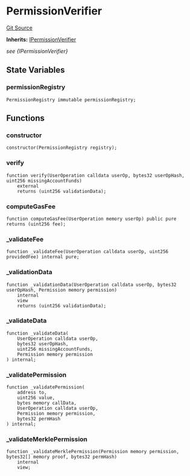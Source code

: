# PermissionVerifier
[Git Source](https://github.com/permissivelabs/core/blob/d0719570d71b02a6308e94b636f8594e86ad2ce4/src/core/PermissionVerifier.sol)

**Inherits:**
[IPermissionVerifier](/src/interfaces/IPermissionVerifier.sol/interface.IPermissionVerifier.md)

*see {IPermissionVerifier}*


## State Variables
### permissionRegistry

```solidity
PermissionRegistry immutable permissionRegistry;
```


## Functions
### constructor


```solidity
constructor(PermissionRegistry registry);
```

### verify


```solidity
function verify(UserOperation calldata userOp, bytes32 userOpHash, uint256 missingAccountFunds)
    external
    returns (uint256 validationData);
```

### computeGasFee


```solidity
function computeGasFee(UserOperation memory userOp) public pure returns (uint256 fee);
```

### _validateFee


```solidity
function _validateFee(UserOperation calldata userOp, uint256 providedFee) internal pure;
```

### _validationData


```solidity
function _validationData(UserOperation calldata userOp, bytes32 userOpHash, Permission memory permission)
    internal
    view
    returns (uint256 validationData);
```

### _validateData


```solidity
function _validateData(
    UserOperation calldata userOp,
    bytes32 userOpHash,
    uint256 missingAccountFunds,
    Permission memory permission
) internal;
```

### _validatePermission


```solidity
function _validatePermission(
    address to,
    uint256 value,
    bytes memory callData,
    UserOperation calldata userOp,
    Permission memory permission,
    bytes32 permHash
) internal;
```

### _validateMerklePermission


```solidity
function _validateMerklePermission(Permission memory permission, bytes32[] memory proof, bytes32 permHash)
    internal
    view;
```

